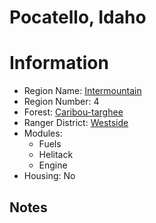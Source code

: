 
Pocatello, Idaho
================
  
# Information  
* Region Name: [Intermountain]()  
* Region Number: 4  
* Forest: [Caribou-targhee](http://www.fs.usda.gov/ctnf)  
* Ranger District: [Westside]()  
* Modules:  
  - Fuels  
  - Helitack  
  - Engine  
* Housing: No  
  
## Notes

